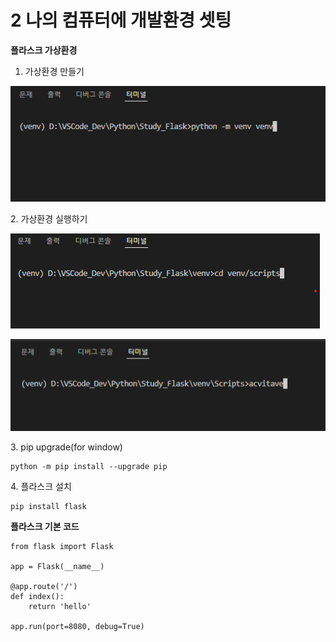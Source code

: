 # 2 나의 컴퓨터에 개발환경 셋팅

**플라스크 가상환경**&#x20;

1. 가상환경 만들기

![](<../.gitbook/assets/화면 캡처 2022-05-09 114547.png>)

2\. 가상환경 실행하기

![](../.gitbook/assets/image.png)

![](<../.gitbook/assets/화면 캡처 2022-05-09 115108.png>)

&#x20;3\. pip upgrade(for window)

```
python -m pip install --upgrade pip
```



4\. 플라스크 설치

```
pip install flask
```



**플라스크 기본 코드**

```
from flask import Flask

app = Flask(__name__)

@app.route('/')
def index():
    return 'hello'

app.run(port=8080, debug=True)

```

